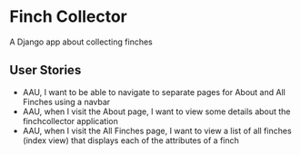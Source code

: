 # Finch Collector
A Django app about collecting finches

## User Stories
- AAU, I want to be able to navigate to separate pages for About and All Finches using a navbar
- AAU, when I visit the About page, I want to view some details about the finchcollector application
- AAU, when I visit the All Finches page, I want to view a list of all finches (index view) that displays each of the attributes of a finch